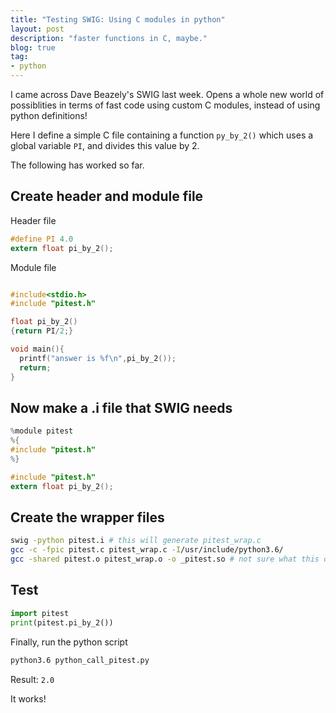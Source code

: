 ```yaml
---
title: "Testing SWIG: Using C modules in python"
layout: post
description: "faster functions in C, maybe."
blog: true
tag: 
- python
---
```


I came across Dave Beazely's SWIG last week. Opens a whole new
world of possiblities in terms of fast code using custom C modules,
instead of using python definitions! 

Here I define a simple C file containing a function `py_by_2()`
which uses a global variable `PI`, and divides this value by 2.

The following has worked so far.


## Create header and module file

Header file

```c
#define PI 4.0
extern float pi_by_2();
```

Module file

```c

#include<stdio.h>
#include "pitest.h"

float pi_by_2()
{return PI/2;}

void main(){
  printf("answer is %f\n",pi_by_2());
  return;
}
```

## Now make a .i file that SWIG needs

```c
%module pitest
%{
#include "pitest.h"
%}

#include "pitest.h"
extern float pi_by_2();
```

## Create the wrapper files

```bash
swig -python pitest.i # this will generate pitest_wrap.c
gcc -c -fpic pitest.c pitest_wrap.c -I/usr/include/python3.6/
gcc -shared pitest.o pitest_wrap.o -o _pitest.so # not sure what this does
```


## Test

```python
import pitest
print(pitest.pi_by_2())
```

Finally, run the python script

```sh
python3.6 python_call_pitest.py
```

Result: `2.0`

It works!




